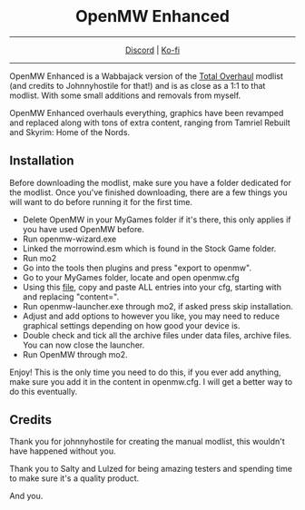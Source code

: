 <h1 align="center" style="margin-top: 0px;"> OpenMW Enhanced </h1>
<hr>
<p align="center" dir="auto">
  <a href="https://discord.gg/gDDnzsyY9u" rel="nofollow">Discord</a> |
  <a href="https://ko-fi.com/leokhi" rel="nofollow">Ko-fi</a>
</p>
<hr>

OpenMW Enhanced is a Wabbajack version of the [Total Overhaul](https://modding-openmw.com/lists/total-overhaul/) modlist (and credits to Johnnyhostile for that!) and is as close as a 1:1 to that modlist. With some small additions and removals from myself.

OpenMW Enhanced overhauls everything, graphics have been revamped and replaced along with tons of extra content, ranging from Tamriel Rebuilt and Skyrim: Home of the Nords.
## Installation

Before downloading the modlist, make sure you have a folder dedicated for the modlist.
Once you've finished downloading, there are a few things you will want to do before running it for the first time.

- Delete OpenMW in your MyGames folder if it's there, this only applies if you have used OpenMW before.
- Run openmw-wizard.exe
- Linked the morrowind.esm which is found in the Stock Game folder.
- Run mo2
- Go into the tools then plugins and press "export to openmw".
- Go to your MyGames folder, locate and open openmw.cfg
- Using this [file](https://github.com/LeArby/OpenMW-Enhanced/blob/main/openmw.cfg), copy and paste ALL entries into your cfg, starting with and replacing "content=".
- Run openmw-launcher.exe through mo2, if asked press skip installation.
- Adjust and add options to however you like, you may need to reduce graphical settings depending on how good your device is.
- Double check and tick all the archive files under data files, archive files. You can now close the launcher.
- Run OpenMW through mo2.

Enjoy!
This is the only time you need to do this, if you ever add anything, make sure you add it in the content in openmw.cfg. I will get a better way to do this eventually.

## Credits

Thank you for johnnyhostile for creating the manual modlist, this wouldn't have happened without you.

Thank you to Salty and Lulzed for being amazing testers and spending time to make sure it's a quality product.

And you.


